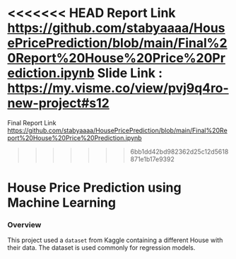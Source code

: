 <<<<<<< HEAD
Report Link
https://github.com/stabyaaaa/HousePricePrediction/blob/main/Final%20Report%20House%20Price%20Prediction.ipynb
Slide Link :
https://my.visme.co/view/pvj9q4ro-new-project#s12
=======
Final Report Link
https://github.com/stabyaaaa/HousePricePrediction/blob/main/Final%20Report%20House%20Price%20Prediction.ipynb
>>>>>>> 6bb1dd42bd982362d25c12d5618871e1b17e9392


# House Price Prediction using Machine Learning

### Overview
This project used a `dataset` from Kaggle containing a different House with their data. The dataset is used commonly for regression models.


